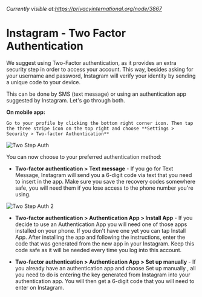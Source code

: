 *Currently visible at:https://privacyinternational.org/node/3867*

# Instagram - Two Factor Authentication

We suggest using Two-Factor authentication, as it provides an extra security step in order to access your account. This way, besides asking for your username and password, Instagram will verify your identity by sending a unique code to your device.

This can be done by SMS (text message) or using an authentication app suggested by Instagram. Let's go through both.

**On mobile app:**

    Go to your profile by clicking the bottom right corner icon. Then tap the three stripe icon on the top right and choose **Settings > Security > Two-factor Authentication**

![Two Step Auth](../images/Instagram/instagram-twofactor-1.PNG?raw=true)

You can now choose to your preferred authentication method:

* **Two-factor authentication > Text message** - If you go for Text Message, Instagram will send you a 6-digit code via text that you need to insert in the app. Make sure you save the recovery codes somewhere safe, you will need them if you lose access to the phone number you're using.

![Two Step Auth 2](../images/Instagram/instagram-twofactor-2.PNG?raw=true)

* **Two-factor authentication > Authentication App > Install App** - If you decide to use an Authentication App you will need one of those apps installed on your phone. If you don't have one yet you can tap Install App. After installing the app and following the instructions, enter the code that was generated from the new app in your Instagram. Keep this code safe as it will be needed every time you log into this account.

* **Two-factor authentication > Authentication App > Set up manually** - If you already have an authentication app and choose Set up manually , all you need to do is entering the key generated from Instagram into your authentication app. You will then get a 6-digit code that you will need to enter on Instagram.

